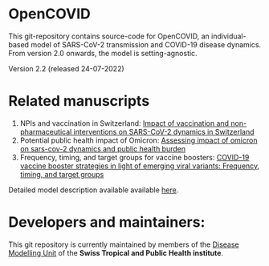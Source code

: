 # OpenCOVID
This git-repository contains source-code for OpenCOVID, an individual-based model of SARS-CoV-2 transmission and COVID-19 disease dynamics. From version 2.0 onwards, the model is setting-agnostic.

Version 2.2 (released 24-07-2022)

Related manuscripts
======
1. NPIs and vaccination in Switzerland: [Impact of vaccination and non-pharmaceutical interventions on SARS-CoV-2 dynamics in Switzerland](https://www.sciencedirect.com/science/article/pii/S1755436521000785)
2. Potential public health impact of Omicron: [Assessing impact of omicron on sars-cov-2 dynamics and public health burden](https://www.medrxiv.org/content/10.1101/2021.12.12.21267673v1)
3. Frequency, timing, and target groups for vaccine boosters: [COVID-19 vaccine booster strategies in light of emerging viral variants: Frequency, timing, and target groups](https://www.medrxiv.org/content/10.1101/2022.06.22.22276760v1.full)

Detailed model description available available [here](https://ars.els-cdn.com/content/image/1-s2.0-S1755436521000785-mmc1.pdf).

Developers and maintainers:
======
This git repository is currently maintained by members of the [Disease Modelling Unit](https://www.swisstph.ch/en/about/eph/disease-modelling/) of the __Swiss Tropical and Public Health institute__.
